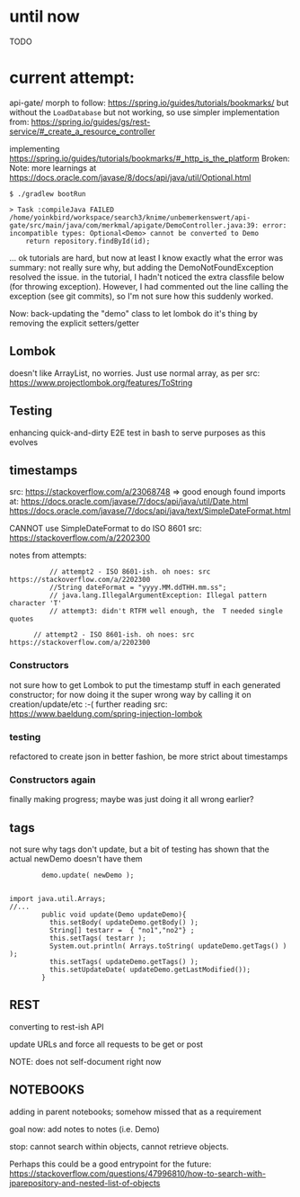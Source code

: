# until now
TODO

# current attempt:
api-gate/
morph to follow: https://spring.io/guides/tutorials/bookmarks/
but without the `LoadDatabase`
but not working, so use simpler implementation from: https://spring.io/guides/gs/rest-service/#_create_a_resource_controller

implementing https://spring.io/guides/tutorials/bookmarks/#_http_is_the_platform
Broken:
Note: more learnings at https://docs.oracle.com/javase/8/docs/api/java/util/Optional.html
```
$ ./gradlew bootRun

> Task :compileJava FAILED
/home/yoinkbird/workspace/search3/knime/unbemerkenswert/api-gate/src/main/java/com/merkmal/apigate/DemoController.java:39: error: incompatible types: Optional<Demo> cannot be converted to Demo
    return repository.findById(id);
```

... ok tutorials are hard, but now at least I know exactly what the error was
summary: not really sure why, but adding the DemoNotFoundException resolved the issue. in the tutorial, I hadn't noticed the extra classfile below (for throwing exception).
However, I had commented out the line calling the exception (see git commits), so I'm not sure how this suddenly worked. 

Now:
back-updating the "demo" class to let lombok do it's thing by removing the explicit setters/getter



## Lombok
doesn't like ArrayList, no worries.
Just use normal array, as per src: https://www.projectlombok.org/features/ToString

## Testing
enhancing quick-and-dirty E2E test in bash to serve purposes as this evolves


## timestamps
src: https://stackoverflow.com/a/23068748
=> good enough
found imports at:
https://docs.oracle.com/javase/7/docs/api/java/util/Date.html
https://docs.oracle.com/javase/7/docs/api/java/text/SimpleDateFormat.html

CANNOT use SimpleDateFormat to do ISO 8601 src: https://stackoverflow.com/a/2202300

notes from attempts:
```
          // attempt2 - ISO 8601-ish. oh noes: src https://stackoverflow.com/a/2202300
          //String dateFormat = "yyyy.MM.ddTHH.mm.ss";
          // java.lang.IllegalArgumentException: Illegal pattern character 'T'
          // attempt3: didn't RTFM well enough, the  T needed single quotes
```
          // attempt2 - ISO 8601-ish. oh noes: src https://stackoverflow.com/a/2202300

### Constructors
not sure how to get Lombok to put the timestamp stuff in each generated constructor; for now doing it the super wrong way by calling it on creation/update/etc :-(
further reading src: https://www.baeldung.com/spring-injection-lombok


### testing
refactored to create json in better fashion, be more strict about timestamps

### Constructors again
finally making progress; maybe was just doing it all wrong earlier?


## tags
not sure why tags don't update, but a bit of testing has shown that the actual newDemo doesn't have them
```
        demo.update( newDemo );
```
```

import java.util.Arrays;
//...
        public void update(Demo updateDemo){
          this.setBody( updateDemo.getBody() );
          String[] testarr =  { "no1","no2"} ;
          this.setTags( testarr );
          System.out.println( Arrays.toString( updateDemo.getTags() ) );
          this.setTags( updateDemo.getTags() );
          this.setUpdateDate( updateDemo.getLastModified());
        }
```


## REST
converting to rest-ish API

update URLs and force all requests to be get or post

NOTE: does not self-document right now


## NOTEBOOKS
adding in parent notebooks; somehow missed that as a requirement

goal now: add notes to notes (i.e. Demo)

stop: cannot search within objects, cannot retrieve objects.

Perhaps this could be a good entrypoint for the future:
https://stackoverflow.com/questions/47996810/how-to-search-with-jparepository-and-nested-list-of-objects
